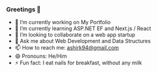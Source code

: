 ### Greetings 👋


- 🔭 I’m currently working on My Portfolio
- 🌱 I’m currently learning ASP.NET EF and Next.js / React
- 👯 I’m looking to collaborate on a web app startup
- 💬 Ask me about Web Development and Data Structures
- 📫 How to reach me: ashirk94@gmail.com
- 😄 Pronouns: He/Him
- ⚡ Fun fact: I eat nails for breakfast, without any milk
